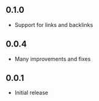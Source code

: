 ## 0.1.0
- Support for links and backlinks

## 0.0.4
- Many improvements and fixes

## 0.0.1
- Initial release